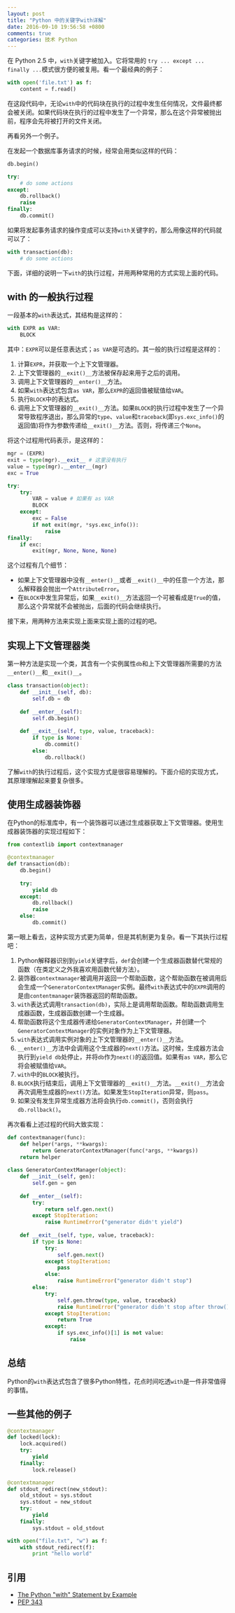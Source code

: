 ```yaml
---
layout: post
title: "Python 中的关键字with详解"
date: 2016-09-10 19:56:58 +0800
comments: true
categories: 技术 Python
---
```


在 Python 2.5 中，`with`关键字被加入。它将常用的 `try ... except ... finally ...`模式很方便的被复用。看一个最经典的例子：

``` python
with open('file.txt') as f:
    content = f.read()
```

在这段代码中，无论`with`中的代码块在执行的过程中发生任何情况，文件最终都会被关闭。如果代码块在执行的过程中发生了一个异常，那么在这个异常被抛出前，程序会先将被打开的文件关闭。

再看另外一个例子。

在发起一个数据库事务请求的时候，经常会用类似这样的代码：

``` python
db.begin()

try:
    # do some actions
except:
    db.rollback()
    raise
finally:
    db.commit()
```

如果将发起事务请求的操作变成可以支持`with`关键字的，那么用像这样的代码就可以了：

``` python
with transaction(db):
    # do some actions
```

下面，详细的说明一下`with`的执行过程，并用两种常用的方式实现上面的代码。

## with 的一般执行过程

一段基本的`with`表达式，其结构是这样的：

``` python
with EXPR as VAR:
    BLOCK
```

其中：`EXPR`可以是任意表达式；`as VAR`是可选的。其一般的执行过程是这样的：

1. 计算`EXPR`，并获取一个上下文管理器。
2. 上下文管理器的`__exit()__`方法被保存起来用于之后的调用。
3. 调用上下文管理器的`__enter()__`方法。
4. 如果`with`表达式包含`as VAR`，那么`EXPR`的返回值被赋值给`VAR`。
5. 执行`BLOCK`中的表达式。
6. 调用上下文管理器的`__exit()__`方法。如果`BLOCK`的执行过程中发生了一个异常导致程序退出，那么异常的`type`、`value`和`traceback`(即`sys.exc_info()`的返回值)将作为参数传递给`__exit()__`方法。否则，将传递三个`None`。

将这个过程用代码表示，是这样的：

``` python
mgr = (EXPR)
exit = type(mgr).__exit__ # 这里没有执行
value = type(mgr).__enter__(mgr)
exc = True

try:
    try:
        VAR = value # 如果有 as VAR
        BLOCK
    except:
        exc = False
        if not exit(mgr, *sys.exc_info()):
            raise
finally:
    if exc:
        exit(mgr, None, None, None)
```

这个过程有几个细节：

+ 如果上下文管理器中没有`__enter()__`或者`__exit()__`中的任意一个方法，那么解释器会抛出一个`AttributeError`。
+ 在`BLOCK`中发生异常后，如果`__exit()__`方法返回一个可被看成是`True`的值，那么这个异常就不会被抛出，后面的代码会继续执行。

接下来，用两种方法来实现上面来实现上面的过程的吧。

## 实现上下文管理器类

第一种方法是实现一个类，其含有一个实例属性`db`和上下文管理器所需要的方法`__enter()__`和`__exit()__`。

``` python
class transaction(object):
    def __init__(self, db):
        self.db = db
        
    def __enter__(self):
        self.db.begin()
        
    def __exit__(self, type, value, traceback):
        if type is None:
            db.commit()
        else:
            db.rollback()
```

了解`with`的执行过程后，这个实现方式是很容易理解的。下面介绍的实现方式，其原理理解起来要复杂很多。

## 使用生成器装饰器

在Python的标准库中，有一个装饰器可以通过生成器获取上下文管理器。使用生成器装饰器的实现过程如下：

``` python
from contextlib import contextmanager

@contextmanager
def transaction(db):
    db.begin()
    
    try:
        yield db
    except:
        db.rollback()
        raise
    else:
        db.commit()
```

第一眼上看去，这种实现方式更为简单，但是其机制更为复杂。看一下其执行过程吧：

1. Python解释器识别到`yield`关键字后，`def`会创建一个生成器函数替代常规的函数（在类定义之外我喜欢用函数代替方法）。
2. 装饰器`contextmanager`被调用并返回一个帮助函数，这个帮助函数在被调用后会生成一个`GeneratorContextManager`实例。最终`with`表达式中的`EXPR`调用的是由`contentmanager`装饰器返回的帮助函数。
3. `with`表达式调用`transaction(db)`，实际上是调用帮助函数。帮助函数调用生成器函数，生成器函数创建一个生成器。
4. 帮助函数将这个生成器传递给`GeneratorContextManager`，并创建一个`GeneratorContextManager`的实例对象作为上下文管理器。
5. `with`表达式调用实例对象的上下文管理器的`__enter()__`方法。
6. `__enter()__`方法中会调用这个生成器的`next()`方法。这时候，生成器方法会执行到`yield db`处停止，并将`db`作为`next()`的返回值。如果有`as VAR`，那么它将会被赋值给`VAR`。
7. `with`中的`BLOCK`被执行。
8. `BLOCK`执行结束后，调用上下文管理器的`__exit()__`方法。`__exit()__`方法会再次调用生成器的`next()`方法。如果发生`StopIteration`异常，则`pass`。
9. 如果没有发生异常生成器方法将会执行`db.commit()`，否则会执行`db.rollback()`。

再次看看上述过程的代码大致实现：

``` python
def contextmanager(func):
    def helper(*args, **kwargs):
        return GeneratorContextManager(func(*args, **kwargs))
    return helper
    
class GeneratorContextManager(object):
    def __init__(self, gen):
        self.gen = gen
        
    def __enter__(self):
        try:
            return self.gen.next()
        except StopIteration:
            raise RuntimeError("generator didn't yield")
            
    def __exit__(self, type, value, traceback):
        if type is None:
            try:
                self.gen.next()
            except StopIteration:
                pass
            else:
                raise RuntimeError("generator didn't stop")
        else:
            try:
                self.gen.throw(type, value, traceback)
                raise RuntimeError("generator didn't stop after throw()")
            except StopIteration:
                return True
            except:
                if sys.exc_info()[1] is not value:
                    raise
```

## 总结

Python的`with`表达式包含了很多Python特性，花点时间吃透`with`是一件非常值得的事情。

## 一些其他的例子

``` python 锁机制
@contextmanager
def locked(lock):
    lock.acquired()
    try:
        yield
    finally:
        lock.release()
```

``` python 标准输出重定向
@contextmanager
def stdout_redirect(new_stdout):
    old_stdout = sys.stdout
    sys.stdout = new_stdout
    try:
        yield
    finally:
        sys.stdout = old_stdout

with open("file.txt", "w") as f:
    with stdout_redirect(f):
        print "hello world"
```

## 引用

+ [The Python "with" Statement by Example](http://preshing.com/20110920/the-python-with-statement-by-example/)
+ [PEP 343](https://www.python.org/dev/peps/pep-0343/)
